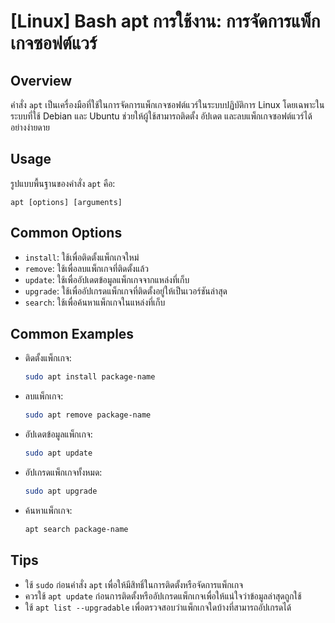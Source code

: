 # [Linux] Bash apt การใช้งาน: การจัดการแพ็กเกจซอฟต์แวร์

## Overview
คำสั่ง `apt` เป็นเครื่องมือที่ใช้ในการจัดการแพ็กเกจซอฟต์แวร์ในระบบปฏิบัติการ Linux โดยเฉพาะในระบบที่ใช้ Debian และ Ubuntu ช่วยให้ผู้ใช้สามารถติดตั้ง อัปเดต และลบแพ็กเกจซอฟต์แวร์ได้อย่างง่ายดาย

## Usage
รูปแบบพื้นฐานของคำสั่ง `apt` คือ:

```
apt [options] [arguments]
```

## Common Options
- `install`: ใช้เพื่อติดตั้งแพ็กเกจใหม่
- `remove`: ใช้เพื่อลบแพ็กเกจที่ติดตั้งแล้ว
- `update`: ใช้เพื่ออัปเดตข้อมูลแพ็กเกจจากแหล่งที่เก็บ
- `upgrade`: ใช้เพื่ออัปเกรดแพ็กเกจที่ติดตั้งอยู่ให้เป็นเวอร์ชันล่าสุด
- `search`: ใช้เพื่อค้นหาแพ็กเกจในแหล่งที่เก็บ

## Common Examples
- ติดตั้งแพ็กเกจ:
    ```bash
    sudo apt install package-name
    ```
  
- ลบแพ็กเกจ:
    ```bash
    sudo apt remove package-name
    ```

- อัปเดตข้อมูลแพ็กเกจ:
    ```bash
    sudo apt update
    ```

- อัปเกรดแพ็กเกจทั้งหมด:
    ```bash
    sudo apt upgrade
    ```

- ค้นหาแพ็กเกจ:
    ```bash
    apt search package-name
    ```

## Tips
- ใช้ `sudo` ก่อนคำสั่ง `apt` เพื่อให้มีสิทธิ์ในการติดตั้งหรือจัดการแพ็กเกจ
- ควรใช้ `apt update` ก่อนการติดตั้งหรืออัปเกรดแพ็กเกจเพื่อให้แน่ใจว่าข้อมูลล่าสุดถูกใช้
- ใช้ `apt list --upgradable` เพื่อตรวจสอบว่าแพ็กเกจใดบ้างที่สามารถอัปเกรดได้